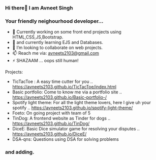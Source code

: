 ### Hi there👋 I am Avneet Singh
### Your friendly neighourhood developer...

- 🔭 Currently working on some front end projects using HTML,CSS,JS,Bootstrap.
- 🌱  and currently learning EJS and Databases.
- 👯 I’m looking to collaborate on web projects.
- 📫 Reach me via: avneets2103@gmail.com
- ⚡ SHAZAAM ... oops still human! 

Projects:
- TicTacToe : A easy time cutter for you .. https://avneets2103.github.io/TicTacToe/index.html 
- Basic portfolio: Come to know me via a portfolio site .. https://avneets2103.github.io/Basic-portfolio-/
- Spotify light theme: For all the light theme lovers, here I give uh your spotify .. https://avneets2103.github.io/spotify-light-theme/
- Foeto: On going project with team of 5 
- TinDog: A frontend website as Tinder for dogs .. https://avneets2103.github.io/TinDog/
- DiceE: Basic Dice simulator game for resolving your disputes .. https://avneets2103.github.io/DiceE/
- DSA-qns: Questions using DSA for solving problems 
### and adding.
